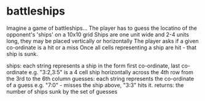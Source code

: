 # battleships

Imagine a game of battleships...
The player has to guess the locatino of the opponent's 'ships' on a 10x10 grid
Ships are one unit wide and 2-4 units long, they may be placed vertically or horizontally
The player asks if a given co-ordinate is a hit or a miss
Once all cells representing a ship are hit - that ship is sunk.

ships: each string represents a ship in the form first co-ordinate, last co-ordinate
  e.g. "3:2,3:5" is a 4 cell ship horizontally across the 4th row from the 3rd to the 6th column
guesses: each string represents the co-ordinate of a guess
  e.g. "7:0" - misses the ship above, "3:3" hits it.
returns: the number of ships sunk by the set of guesses
